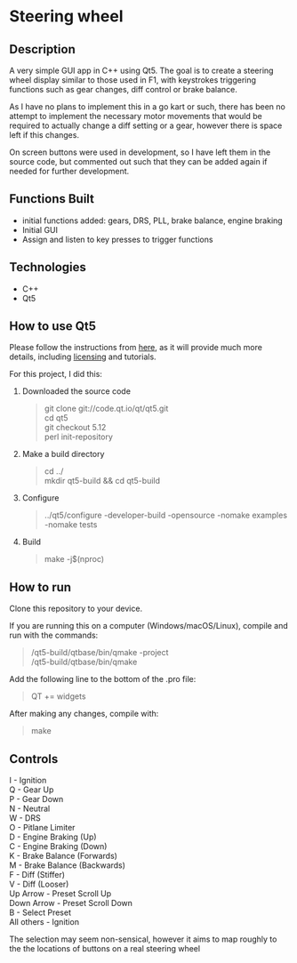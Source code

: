 # Steering wheel

## Description
A very simple GUI app in C++ using Qt5. The goal is to create a steering wheel display similar to those used in F1, with keystrokes triggering functions such as gear changes, diff control or brake balance.

As I have no plans to implement this in a go kart or such, there has been no attempt to implement the necessary motor movements that would be required to actually change a diff setting or a gear, however there is space left if this changes.

On screen buttons were used in development, so I have left them in the source code, but commented out such that they can be added again if needed for further development.

## Functions Built
- initial functions added: gears, DRS, PLL, brake balance, engine braking
- Initial GUI
- Assign and listen to key presses to trigger functions

## Technologies
- C++
- Qt5

## How to use Qt5

Please follow the instructions from [here](https://wiki.qt.io/Building_Qt_5_from_Git#Getting_the_source_code), as it will provide much more details, including [licensing](https://www.qt.io/download-open-source?hsCtaTracking=9f6a2170-a938-42df-a8e2-a9f0b1d6cdce%7C6cb0de4f-9bb5-4778-ab02-bfb62735f3e5) and tutorials.

For this project, I did this:
1. Downloaded the source code    
   > git clone git://code.qt.io/qt/qt5.git    
   > cd qt5    
   > git checkout 5.12    
   > perl init-repository    
2. Make a build directory
   > cd ../    
   > mkdir qt5-build && cd qt5-build
3. Configure
   > ../qt5/configure -developer-build -opensource -nomake examples -nomake tests
4. Build
   > make -j$(nproc)


## How to run

Clone this repository to your device.

If you are running this on a computer (Windows/macOS/Linux), compile and run with the commands:
   > <path>/qt5-build/qtbase/bin/qmake -project   
   > <path>/qt5-build/qtbase/bin/qmake
  
Add the following line to the bottom of the .pro file:
   > QT += widgets

After making any changes, compile with:
   > make
  

## Controls
I - Ignition    
Q - Gear Up    
P - Gear Down    
N - Neutral    
W - DRS    
O - Pitlane Limiter    
D - Engine Braking (Up)    
C - Engine Braking (Down)    
K - Brake Balance (Forwards)    
M - Brake Balance (Backwards)    
F - Diff (Stiffer)    
V - Diff (Looser)   
Up Arrow - Preset Scroll Up    
Down Arrow - Preset Scroll Down    
B - Select Preset    
All others - Ignition    

The selection may seem non-sensical, however it aims to map roughly to the the locations of buttons on a real steering wheel
